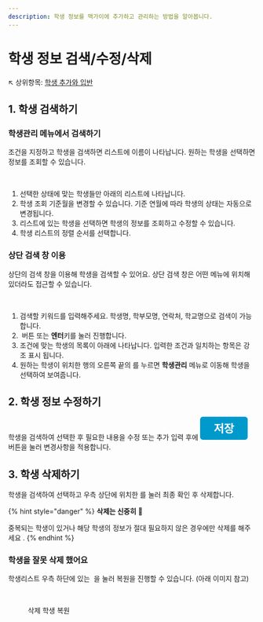 ```yaml
---
description: 학생 정보를 맥가이에 추가하고 관리하는 방법을 알아봅니다.
---
```


# 학생 정보 검색/수정/삭제

↖ 상위항목: [학생 추가와 입반](./)

## 1. 학생 검색하기

### 학생관리 메뉴에서 검색하기

조건을 지정하고 학생을 검색하면 리스트에 이름이 나타납니다. 원하는 학생을 선택하면 정보를 조회할 수 있습니다.

<figure><img src="../../.gitbook/assets/학생관리_학생검색.png" alt=""><figcaption></figcaption></figure>

1. 선택한 상태에 맞는 학생들만 아래의 리스트에 나타납니다.
2. 학생 조회 기준월을 변경할 수 있습니다. 기준 연월에 따라 학생의 상태는 자동으로 변경됩니다.
3. 리스트에 있는 학생을 선택하면 학생의 정보를 조회하고 수정할 수 있습니다.
4. 학생 리스트의 정렬 순서를 선택합니다.

### 상단 검색 창 이용

상단의 검색 창을 이용해 학생을 검색할 수 있어요. 상단 검색 창은 어떤 메뉴에 위치해 있더라도 접근할 수 있습니다.

<figure><img src="../../.gitbook/assets/학생검색_2.png" alt=""><figcaption></figcaption></figure>

1. &#x20;검색할 키워드를 입력해주세요. 학생명, 학부모명, 연락처, 학교명으로 검색이 가능합니다.
2. <img src="../../.gitbook/assets/btn_검색 (1).png" alt="" data-size="line"> 버튼 또는 **엔터**키를 눌러 진행합니다.
3. 조건에 맞는 학생의 목록이 아래에 나타납니다. 입력한 조건과 일치하는 항목은 강조 표시 됩니다.
4. 원하는 학생이 위치한 행의 오른쪽 끝의  <img src="../../.gitbook/assets/btn_상세보기.png" alt="" data-size="line">를 누르면 **학생관리** 메뉴로 이동해 학생을 선택하여 보여줍니다.

## 2. 학생 정보 수정하기

학생을 검색하여 선택한 후 필요한 내용을 수정 또는 추가 입력 후에 <img src="../../.gitbook/assets/btn_save.png" alt="" data-size="line"> 버튼을 눌러 변경사항을 적용합니다.

## 3. 학생 삭제하기

학생을 검색하여 선택하고 우측 상단에 위치한 <img src="../../.gitbook/assets/btn_삭제.png" alt="" data-size="line">를 눌러 최종 확인 후 삭제합니다.

{% hint style="danger" %}
**삭제는 신중히** :thinking:

중복되는 학생이 있거나 해당 학생의 정보가 절대 필요하지 않은 경우에만 삭제를 해주세요 .
{% endhint %}

### **학생을 잘못 삭제 했어요**

학생리스트 우측 하단에 있는 <img src="../../.gitbook/assets/btn_삭제학생복원.png" alt="" data-size="line"> 을 눌러 복원을 진행할 수 있습니다. (아래 이미지 참고)

<figure><img src="../../.gitbook/assets/삭제학생복원.png" alt=""><figcaption><p>삭제 학생 복원</p></figcaption></figure>
